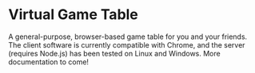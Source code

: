 # Virtual Game Table
A general-purpose, browser-based game table for you and your friends. The client software is currently compatible with Chrome, and the server (requires Node.js) has been tested on Linux and Windows. More documentation to come!
